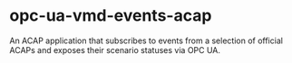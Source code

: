 # opc-ua-vmd-events-acap
An ACAP application that subscribes to events from a selection of official ACAPs and exposes their scenario statuses via OPC UA.
